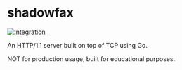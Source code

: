 # shadowfax

[![integration](https://github.com/shravanasati/shadowfax/actions/workflows/integration.yml/badge.svg)](https://github.com/shravanasati/shadowfax/actions/workflows/integration.yml)


An HTTP/1.1 server built on top of TCP using Go.

NOT for production usage, built for educational purposes.